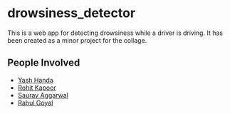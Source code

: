 # drowsiness_detector

This is a web app for detecting drowsiness while a driver is driving. It has been created as a minor project for the collage.

## People Involved

- [Yash Handa](https://github.com/Yash-Handa)
- [Rohit Kapoor](https://github.com/rohit-kapoor)
- [Saurav Aggarwal](https://github.com)
- [Rahul Goyal](https://github.com)
